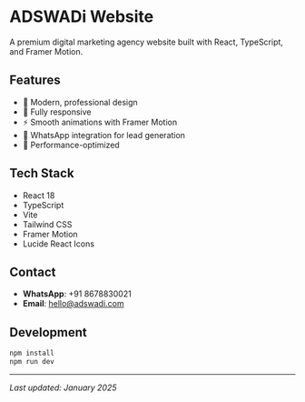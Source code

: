 # ADSWADi Website

A premium digital marketing agency website built with React, TypeScript, and Framer Motion.

## Features

- 🎨 Modern, professional design
- 📱 Fully responsive
- ⚡ Smooth animations with Framer Motion
- 💬 WhatsApp integration for lead generation
- 🎯 Performance-optimized

## Tech Stack

- React 18
- TypeScript
- Vite
- Tailwind CSS
- Framer Motion
- Lucide React Icons

## Contact

- **WhatsApp**: +91 8678830021
- **Email**: hello@adswadi.com

## Development

```bash
npm install
npm run dev
```

---

*Last updated: January 2025*
